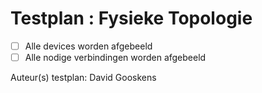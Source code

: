 # Testplan : Fysieke Topologie
 
- [ ] Alle devices worden afgebeeld
- [ ] Alle nodige verbindingen worden afgebeeld

Auteur(s) testplan: David Gooskens